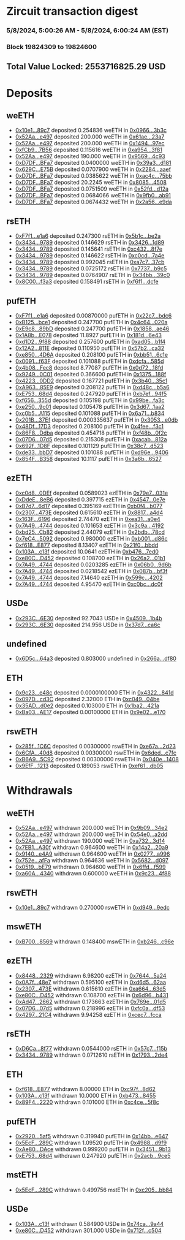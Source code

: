 # Zircuit transaction digest
### 5/8/2024, 5:00:26 AM - 5/8/2024, 6:00:24 AM (EST)
### Block 19824309 to 19824600

## Total Value Locked: 2553716825.29 USD

# Deposits
## weETH
- [0x10e1...89c7](https://etherscan.io/address/0x10e15214D041f035954dE487589bF7947EC989c7) deposited 0.254836 weETH in [0x0966...3b3c](https://etherscan.io/tx/0x10e15214D041f035954dE487589bF7947EC989c7)
- [0x52Aa...e497](https://etherscan.io/address/0x52Aa899454998Be5b000Ad077a46Bbe360F4e497) deposited 200.000 weETH in [0x61ae...23a7](https://etherscan.io/tx/0x52Aa899454998Be5b000Ad077a46Bbe360F4e497)
- [0x52Aa...e497](https://etherscan.io/address/0x52Aa899454998Be5b000Ad077a46Bbe360F4e497) deposited 200.000 weETH in [0x1494...97ec](https://etherscan.io/tx/0x52Aa899454998Be5b000Ad077a46Bbe360F4e497)
- [0xfCb9...7B56](https://etherscan.io/address/0xfCb954527D9f8CFD3bf066345B4808c26A3F7B56) deposited 0.115616 weETH in [0xa954...3f81](https://etherscan.io/tx/0xfCb954527D9f8CFD3bf066345B4808c26A3F7B56)
- [0x52Aa...e497](https://etherscan.io/address/0x52Aa899454998Be5b000Ad077a46Bbe360F4e497) deposited 190.000 weETH in [0x9569...4c93](https://etherscan.io/tx/0x52Aa899454998Be5b000Ad077a46Bbe360F4e497)
- [0xD7DF...BFa7](https://etherscan.io/address/0xD7DF7E085214743530afF339aFC420c7c720BFa7) deposited 0.0400000 weETH in [0x39a3...d181](https://etherscan.io/tx/0xD7DF7E085214743530afF339aFC420c7c720BFa7)
- [0x629C...E75B](https://etherscan.io/address/0x629C739AD8222B31f3D4C8ed22Fa25711660E75B) deposited 0.0707900 weETH in [0x2284...aaef](https://etherscan.io/tx/0x629C739AD8222B31f3D4C8ed22Fa25711660E75B)
- [0xD7DF...BFa7](https://etherscan.io/address/0xD7DF7E085214743530afF339aFC420c7c720BFa7) deposited 0.0385622 weETH in [0xac4c...75bb](https://etherscan.io/tx/0xD7DF7E085214743530afF339aFC420c7c720BFa7)
- [0xD7DF...BFa7](https://etherscan.io/address/0xD7DF7E085214743530afF339aFC420c7c720BFa7) deposited 20.2245 weETH in [0x8085...4508](https://etherscan.io/tx/0xD7DF7E085214743530afF339aFC420c7c720BFa7)
- [0xD7DF...BFa7](https://etherscan.io/address/0xD7DF7E085214743530afF339aFC420c7c720BFa7) deposited 0.0751509 weETH in [0x52fd...d12a](https://etherscan.io/tx/0xD7DF7E085214743530afF339aFC420c7c720BFa7)
- [0xD7DF...BFa7](https://etherscan.io/address/0xD7DF7E085214743530afF339aFC420c7c720BFa7) deposited 0.0684066 weETH in [0x9fb0...ab91](https://etherscan.io/tx/0xD7DF7E085214743530afF339aFC420c7c720BFa7)
- [0xD7DF...BFa7](https://etherscan.io/address/0xD7DF7E085214743530afF339aFC420c7c720BFa7) deposited 0.0674432 weETH in [0x2a56...e9da](https://etherscan.io/tx/0xD7DF7E085214743530afF339aFC420c7c720BFa7)
## rsETH
- [0xF7f1...e1a6](https://etherscan.io/address/0xF7f15673Cdd8110cD07aE31E150C140423F4e1a6) deposited 0.247300 rsETH in [0x5b1c...be2a](https://etherscan.io/tx/0xF7f15673Cdd8110cD07aE31E150C140423F4e1a6)
- [0x3434...9789](https://etherscan.io/address/0x34349c5569e7B846c3558961552D2202760A9789) deposited 0.146629 rsETH in [0x3426...1d89](https://etherscan.io/tx/0x34349c5569e7B846c3558961552D2202760A9789)
- [0x3434...9789](https://etherscan.io/address/0x34349c5569e7B846c3558961552D2202760A9789) deposited 0.145641 rsETH in [0xc432...8f7e](https://etherscan.io/tx/0x34349c5569e7B846c3558961552D2202760A9789)
- [0x3434...9789](https://etherscan.io/address/0x34349c5569e7B846c3558961552D2202760A9789) deposited 0.146622 rsETH in [0xc0cd...7a4e](https://etherscan.io/tx/0x34349c5569e7B846c3558961552D2202760A9789)
- [0x3434...9789](https://etherscan.io/address/0x34349c5569e7B846c3558961552D2202760A9789) deposited 0.992045 rsETH in [0xa7c7...37cb](https://etherscan.io/tx/0x34349c5569e7B846c3558961552D2202760A9789)
- [0x3434...9789](https://etherscan.io/address/0x34349c5569e7B846c3558961552D2202760A9789) deposited 0.0725172 rsETH in [0x7737...b9c5](https://etherscan.io/tx/0x34349c5569e7B846c3558961552D2202760A9789)
- [0x3434...9789](https://etherscan.io/address/0x34349c5569e7B846c3558961552D2202760A9789) deposited 0.0764907 rsETH in [0x34bb...39c0](https://etherscan.io/tx/0x34349c5569e7B846c3558961552D2202760A9789)
- [0x8C00...f3a3](https://etherscan.io/address/0x8C008b8ED633af9374e4099f5D0f0F826AB2f3a3) deposited 0.158491 rsETH in [0xf6f1...dcfe](https://etherscan.io/tx/0x8C008b8ED633af9374e4099f5D0f0F826AB2f3a3)
## pufETH
- [0xF7f1...e1a6](https://etherscan.io/address/0xF7f15673Cdd8110cD07aE31E150C140423F4e1a6) deposited 0.00870000 pufETH in [0x22c7...bdc6](https://etherscan.io/tx/0xF7f15673Cdd8110cD07aE31E150C140423F4e1a6)
- [0xB125...bce1](https://etherscan.io/address/0xB1251d6DeAB09A943Db9b5DdbEB465CE1a06bce1) deposited 0.247700 pufETH in [0x4c64...020a](https://etherscan.io/tx/0xB1251d6DeAB09A943Db9b5DdbEB465CE1a06bce1)
- [0xE9c8...89bD](https://etherscan.io/address/0xE9c8DA23cf01AFE9c9f6ec5906B83615dE4189bD) deposited 0.247700 pufETH in [0x1858...ae46](https://etherscan.io/tx/0xE9c8DA23cf01AFE9c9f6ec5906B83615dE4189bD)
- [0x1A8b...E078](https://etherscan.io/address/0x1A8bDB69f1bDcc6a0771108B03a7b3F2b6bAE078) deposited 11.8927 pufETH in [0x181d...6e43](https://etherscan.io/tx/0x1A8bDB69f1bDcc6a0771108B03a7b3F2b6bAE078)
- [0xd1D2...9f88](https://etherscan.io/address/0xd1D2cE577Be79180BE635201F16E1FfE53c69f88) deposited 0.257600 pufETH in [0xad05...b1f4](https://etherscan.io/tx/0xd1D2cE577Be79180BE635201F16E1FfE53c69f88)
- [0x12A2...811E](https://etherscan.io/address/0x12A2C19A93a4f938757dCBb20FE7233C6319811E) deposited 0.110950 pufETH in [0x57b2...ca32](https://etherscan.io/tx/0x12A2C19A93a4f938757dCBb20FE7233C6319811E)
- [0xe850...4D6A](https://etherscan.io/address/0xe8509Dbd924D422cf77beF98BD9e1AAF068D4D6A) deposited 0.208100 pufETH in [0xbb51...6c1e](https://etherscan.io/tx/0xe8509Dbd924D422cf77beF98BD9e1AAF068D4D6A)
- [0x0091...f63F](https://etherscan.io/address/0x00913b0179ae1afaf4eC5A3C265611008560f63F) deposited 0.101088 pufETH in [0xdcfa...585d](https://etherscan.io/tx/0x00913b0179ae1afaf4eC5A3C265611008560f63F)
- [0x4b08...Fec8](https://etherscan.io/address/0x4b08d2f583C119902ef5599BC30396F83865Fec8) deposited 8.77087 pufETH in [0x0d72...18fd](https://etherscan.io/tx/0x4b08d2f583C119902ef5599BC30396F83865Fec8)
- [0x9249...0C01](https://etherscan.io/address/0x924978F8F452bb31431bBF86bE5276ec6FCC0C01) deposited 0.366600 pufETH in [0x1375...188f](https://etherscan.io/tx/0x924978F8F452bb31431bBF86bE5276ec6FCC0C01)
- [0x4223...0DD2](https://etherscan.io/address/0x4223633B05c4EaE25f6C2feb86B85c4f373f0DD2) deposited 0.167721 pufETH in [0x3b40...35c1](https://etherscan.io/tx/0x4223633B05c4EaE25f6C2feb86B85c4f373f0DD2)
- [0xA963...85E9](https://etherscan.io/address/0xA9633DA02ca8CfB894226b81A5E33375a92e85E9) deposited 0.208122 pufETH in [0xd48c...b5a6](https://etherscan.io/tx/0xA9633DA02ca8CfB894226b81A5E33375a92e85E9)
- [0xE753...68d4](https://etherscan.io/address/0xE753547d5f4920B5A1Ba91E32188C2B31B2468d4) deposited 0.247920 pufETH in [0xb7ef...94f5](https://etherscan.io/tx/0xE753547d5f4920B5A1Ba91E32188C2B31B2468d4)
- [0xf656...355d](https://etherscan.io/address/0xf656A4a39E973faA9406EEC834DB441A260c355d) deposited 0.105198 pufETH in [0x99be...fa3c](https://etherscan.io/tx/0xf656A4a39E973faA9406EEC834DB441A260c355d)
- [0xe250...9c01](https://etherscan.io/address/0xe2503fC1fe003DEc08E23f6F504E53FC1cC19c01) deposited 0.105478 pufETH in [0x3d67...1aa2](https://etherscan.io/tx/0xe2503fC1fe003DEc08E23f6F504E53FC1cC19c01)
- [0xc0b5...A115](https://etherscan.io/address/0xc0b5fb523579e2c1e877b7D2e0663307eC8cA115) deposited 0.101088 pufETH in [0x6a71...b834](https://etherscan.io/tx/0xc0b5fb523579e2c1e877b7D2e0663307eC8cA115)
- [0x201B...37Ef](https://etherscan.io/address/0x201BC3aad445051BF6a66eab36efa880C6Bc37Ef) deposited 0.000335637 pufETH in [0x3053...e0db](https://etherscan.io/tx/0x201BC3aad445051BF6a66eab36efa880C6Bc37Ef)
- [0x48Df...17D3](https://etherscan.io/address/0x48Df97CC399317B0fAaB74238C5bC82E9a2117D3) deposited 0.208100 pufETH in [0x4fee...f3c1](https://etherscan.io/tx/0x48Df97CC399317B0fAaB74238C5bC82E9a2117D3)
- [0x86F8...Ddba](https://etherscan.io/address/0x86F8fb4EBD01ea7eCeB06Caa5AEe9010f2cfDdba) deposited 0.454718 pufETH in [0xf48b...0f2c](https://etherscan.io/tx/0x86F8fb4EBD01ea7eCeB06Caa5AEe9010f2cfDdba)
- [0x07D6...07d5](https://etherscan.io/address/0x07D610cd49FAcac8f04Ca1Ee38027B5A485D07d5) deposited 0.215308 pufETH in [0xacab...812a](https://etherscan.io/tx/0x07D610cd49FAcac8f04Ca1Ee38027B5A485D07d5)
- [0x692f...1D8F](https://etherscan.io/address/0x692f7be3Ed0ef1555E24b17dbA195b577fE01D8F) deposited 0.101129 pufETH in [0x38c7...d523](https://etherscan.io/tx/0x692f7be3Ed0ef1555E24b17dbA195b577fE01D8F)
- [0xde33...bbD7](https://etherscan.io/address/0xde333Ed1223A9E88B4d4030FDA14B137d9B8bbD7) deposited 0.101088 pufETH in [0xd96e...9406](https://etherscan.io/tx/0xde333Ed1223A9E88B4d4030FDA14B137d9B8bbD7)
- [0x854F...B358](https://etherscan.io/address/0x854F1269b659A727a2268AB86FF77CFB30BfB358) deposited 10.1117 pufETH in [0x3a6b...6527](https://etherscan.io/tx/0x854F1269b659A727a2268AB86FF77CFB30BfB358)
## ezETH
- [0xc0d8...0DEf](https://etherscan.io/address/0xc0d88edA86aE81f23971d00E0C7324E8e35d0DEf) deposited 0.0589023 ezETH in [0x79e7...031e](https://etherscan.io/tx/0xc0d88edA86aE81f23971d00E0C7324E8e35d0DEf)
- [0xDdeE...8eB6](https://etherscan.io/address/0xDdeE29697370bC74f491b69cbdDa177174028eB6) deposited 0.397715 ezETH in [0x4547...0e7e](https://etherscan.io/tx/0xDdeE29697370bC74f491b69cbdDa177174028eB6)
- [0xB7d7...6d17](https://etherscan.io/address/0xB7d7d4034dF7B33f41A59307b91f6Cc5fD6f6d17) deposited 0.395169 ezETH in [0xb0f4...b077](https://etherscan.io/tx/0xB7d7d4034dF7B33f41A59307b91f6Cc5fD6f6d17)
- [0x2307...473E](https://etherscan.io/address/0x23077657cf7Ca3bC4A7e2E25043A62480299473E) deposited 0.615610 ezETH in [0x8817...a4d4](https://etherscan.io/tx/0x23077657cf7Ca3bC4A7e2E25043A62480299473E)
- [0x163F...6196](https://etherscan.io/address/0x163F8119d84fcDc2c801AbadE1a8093E21CC6196) deposited 2.74470 ezETH in [0xea31...a0e4](https://etherscan.io/tx/0x163F8119d84fcDc2c801AbadE1a8093E21CC6196)
- [0x7A49...4744](https://etherscan.io/address/0x7A493Be5c2ce014cD049Bf178a1ac0Db1B434744) deposited 0.101653 ezETH in [0x3c9a...4192](https://etherscan.io/tx/0x7A493Be5c2ce014cD049Bf178a1ac0Db1B434744)
- [0xbd25...Cb82](https://etherscan.io/address/0xbd256e3EF18ceA8ADe7d62E4AA963d605baECb82) deposited 2.44079 ezETH in [0x2bdb...78cd](https://etherscan.io/tx/0xbd256e3EF18ceA8ADe7d62E4AA963d605baECb82)
- [0x7eC4...5092](https://etherscan.io/address/0x7eC4F936d7fA748D8D446E310Ca98ab05F7f5092) deposited 0.980000 ezETH in [0xb001...d86c](https://etherscan.io/tx/0x7eC4F936d7fA748D8D446E310Ca98ab05F7f5092)
- [0xf618...E877](https://etherscan.io/address/0xf618c58bD33881ef5328f5F7e0452a0113AeE877) deposited 8.13407 ezETH in [0x21f0...bbdd](https://etherscan.io/tx/0xf618c58bD33881ef5328f5F7e0452a0113AeE877)
- [0x103A...c13f](https://etherscan.io/address/0x103Ad2d7c23436585245c8267307Fef5DbF4c13f) deposited 10.0641 ezETH in [0xb476...7ed0](https://etherscan.io/tx/0x103Ad2d7c23436585245c8267307Fef5DbF4c13f)
- [0xe80C...D452](https://etherscan.io/address/0xe80C19a74084a11fE96E286076401FdF5269D452) deposited 0.108700 ezETH in [0x26a2...01b1](https://etherscan.io/tx/0xe80C19a74084a11fE96E286076401FdF5269D452)
- [0x7A49...4744](https://etherscan.io/address/0x7A493Be5c2ce014cD049Bf178a1ac0Db1B434744) deposited 0.0203285 ezETH in [0x06b0...9d6b](https://etherscan.io/tx/0x7A493Be5c2ce014cD049Bf178a1ac0Db1B434744)
- [0x7A49...4744](https://etherscan.io/address/0x7A493Be5c2ce014cD049Bf178a1ac0Db1B434744) deposited 0.0218542 ezETH in [0x087b...bf3f](https://etherscan.io/tx/0x7A493Be5c2ce014cD049Bf178a1ac0Db1B434744)
- [0x7A49...4744](https://etherscan.io/address/0x7A493Be5c2ce014cD049Bf178a1ac0Db1B434744) deposited 7.14640 ezETH in [0x599c...4202](https://etherscan.io/tx/0x7A493Be5c2ce014cD049Bf178a1ac0Db1B434744)
- [0x7A49...4744](https://etherscan.io/address/0x7A493Be5c2ce014cD049Bf178a1ac0Db1B434744) deposited 4.95470 ezETH in [0xc0bc...dc0f](https://etherscan.io/tx/0x7A493Be5c2ce014cD049Bf178a1ac0Db1B434744)
## USDe
- [0x293C...6E30](https://etherscan.io/address/0x293C6937D8D82e05B01335F7B33FBA0c8e256E30) deposited 92.7043 USDe in [0x4509...1b4b](https://etherscan.io/tx/0x293C6937D8D82e05B01335F7B33FBA0c8e256E30)
- [0x293C...6E30](https://etherscan.io/address/0x293C6937D8D82e05B01335F7B33FBA0c8e256E30) deposited 214.956 USDe in [0x37d7...ca6c](https://etherscan.io/tx/0x293C6937D8D82e05B01335F7B33FBA0c8e256E30)
## undefined
- [0x6D5c...64a3](https://etherscan.io/address/0x6D5c44A8C83cC7Aa5E98A6980CCAe40466E864a3) deposited 0.803000 undefined in [0x266a...df80](https://etherscan.io/tx/0x6D5c44A8C83cC7Aa5E98A6980CCAe40466E864a3)
## ETH
- [0x9c23...e48c](https://etherscan.io/address/0x9c236e7F7ABc9783AcFF5B461996914fEF54e48c) deposited 0.0000100000 ETH in [0x4322...841d](https://etherscan.io/tx/0x9c236e7F7ABc9783AcFF5B461996914fEF54e48c)
- [0x097D...cd3C](https://etherscan.io/address/0x097De082006804840492d343B722529C4Ccbcd3C) deposited 2.32000 ETH in [0xc049...04be](https://etherscan.io/tx/0x097De082006804840492d343B722529C4Ccbcd3C)
- [0x35AD...d0e2](https://etherscan.io/address/0x35AD5cF70bF5EBA48dDf9332e1b471270Cb2d0e2) deposited 0.103000 ETH in [0x1ba2...421a](https://etherscan.io/tx/0x35AD5cF70bF5EBA48dDf9332e1b471270Cb2d0e2)
- [0xBa03...AE17](https://etherscan.io/address/0xBa037f0fA7b7dB5d45d231F4Df65ba732A3fAE17) deposited 0.00100000 ETH in [0x9e02...e170](https://etherscan.io/tx/0xBa037f0fA7b7dB5d45d231F4Df65ba732A3fAE17)
## rswETH
- [0x285f...1C6C](https://etherscan.io/address/0x285fc504E5954757914b8Af1Dc4F771CA01b1C6C) deposited 0.00300000 rswETH in [0xe67a...2d23](https://etherscan.io/tx/0x285fc504E5954757914b8Af1Dc4F771CA01b1C6C)
- [0x6CfA...40d8](https://etherscan.io/address/0x6CfAbbb6518FA24f529DFCc61fCc5051be9040d8) deposited 0.00300000 rswETH in [0x6ded...c7fc](https://etherscan.io/tx/0x6CfAbbb6518FA24f529DFCc61fCc5051be9040d8)
- [0xB6A9...5C92](https://etherscan.io/address/0xB6A9f81434AdABd882Ec553054B789b4e54b5C92) deposited 0.00300000 rswETH in [0x040e...1408](https://etherscan.io/tx/0xB6A9f81434AdABd882Ec553054B789b4e54b5C92)
- [0x9EfF...1213](https://etherscan.io/address/0x9EfF5B715d0E2C0ecDacB029C742dD516A751213) deposited 0.189053 rswETH in [0xef61...db05](https://etherscan.io/tx/0x9EfF5B715d0E2C0ecDacB029C742dD516A751213)
# Withdrawals
## weETH
- [0x52Aa...e497](https://etherscan.io/address/0x52Aa899454998Be5b000Ad077a46Bbe360F4e497) withdrawn 200.000 weETH in [0x9b09...34e2](https://etherscan.io/tx/0x52Aa899454998Be5b000Ad077a46Bbe360F4e497)
- [0x52Aa...e497](https://etherscan.io/address/0x52Aa899454998Be5b000Ad077a46Bbe360F4e497) withdrawn 200.000 weETH in [0x54e0...a2dd](https://etherscan.io/tx/0x52Aa899454998Be5b000Ad077a46Bbe360F4e497)
- [0x52Aa...e497](https://etherscan.io/address/0x52Aa899454998Be5b000Ad077a46Bbe360F4e497) withdrawn 190.000 weETH in [0xa732...3d14](https://etherscan.io/tx/0x52Aa899454998Be5b000Ad077a46Bbe360F4e497)
- [0x7EB1...A30f](https://etherscan.io/address/0x7EB12af78a8a17990B724E9FfD11FcA1EabdA30f) withdrawn 0.964600 weETH in [0x14a2...20a9](https://etherscan.io/tx/0x7EB12af78a8a17990B724E9FfD11FcA1EabdA30f)
- [0x9140...e4A9](https://etherscan.io/address/0x9140Fea79f58cB0558e8E171943abd74F1e2e4A9) withdrawn 0.964600 weETH in [0x0277...a996](https://etherscan.io/tx/0x9140Fea79f58cB0558e8E171943abd74F1e2e4A9)
- [0x752e...afFa](https://etherscan.io/address/0x752ecc81EB5BFfec6366e00483BCCfebb933afFa) withdrawn 0.964636 weETH in [0x5682...d097](https://etherscan.io/tx/0x752ecc81EB5BFfec6366e00483BCCfebb933afFa)
- [0x0519...bE79](https://etherscan.io/address/0x051955049031dfd0B8FBce6dD2d6187d4aBcbE79) withdrawn 0.964600 weETH in [0x6ffd...f599](https://etherscan.io/tx/0x051955049031dfd0B8FBce6dD2d6187d4aBcbE79)
- [0xa60A...4340](https://etherscan.io/address/0xa60A19fAFdc5167De931f807c147CDa5eD6d4340) withdrawn 0.600000 weETH in [0x9c23...4f88](https://etherscan.io/tx/0xa60A19fAFdc5167De931f807c147CDa5eD6d4340)
## rswETH
- [0x10e1...89c7](https://etherscan.io/address/0x10e15214D041f035954dE487589bF7947EC989c7) withdrawn 0.270000 rswETH in [0xd949...9edc](https://etherscan.io/tx/0x10e15214D041f035954dE487589bF7947EC989c7)
## mswETH
- [0xB700...8569](https://etherscan.io/address/0xB700EDBE1B0BF8c99D78C566846F97874BbE8569) withdrawn 0.148400 mswETH in [0xb246...c96e](https://etherscan.io/tx/0xB700EDBE1B0BF8c99D78C566846F97874BbE8569)
## ezETH
- [0x8448...2329](https://etherscan.io/address/0x8448374edb8f0622DA6d685Ae9caA84C9D272329) withdrawn 6.98200 ezETH in [0x7644...5a24](https://etherscan.io/tx/0x8448374edb8f0622DA6d685Ae9caA84C9D272329)
- [0x0A7f...48e7](https://etherscan.io/address/0x0A7f09014026862F011CCc1c932EB5AF1EAf48e7) withdrawn 0.595100 ezETH in [0xd6d5...62aa](https://etherscan.io/tx/0x0A7f09014026862F011CCc1c932EB5AF1EAf48e7)
- [0x2307...473E](https://etherscan.io/address/0x23077657cf7Ca3bC4A7e2E25043A62480299473E) withdrawn 0.615610 ezETH in [0xa664...63d5](https://etherscan.io/tx/0x23077657cf7Ca3bC4A7e2E25043A62480299473E)
- [0xe80C...D452](https://etherscan.io/address/0xe80C19a74084a11fE96E286076401FdF5269D452) withdrawn 0.108700 ezETH in [0x6d96...b431](https://etherscan.io/tx/0xe80C19a74084a11fE96E286076401FdF5269D452)
- [0xAd47...2662](https://etherscan.io/address/0xAd477494fF3b21D03dE11D8907b41e20B1872662) withdrawn 0.173663 ezETH in [0x769e...01d5](https://etherscan.io/tx/0xAd477494fF3b21D03dE11D8907b41e20B1872662)
- [0x07D6...07d5](https://etherscan.io/address/0x07D610cd49FAcac8f04Ca1Ee38027B5A485D07d5) withdrawn 0.218996 ezETH in [0xfc0a...df53](https://etherscan.io/tx/0x07D610cd49FAcac8f04Ca1Ee38027B5A485D07d5)
- [0x4297...21C4](https://etherscan.io/address/0x429797776999E11F63C649fB31fC89AfB41521C4) withdrawn 9.94258 ezETH in [0xcec7...fcca](https://etherscan.io/tx/0x429797776999E11F63C649fB31fC89AfB41521C4)
## rsETH
- [0xD6Ca...8f77](https://etherscan.io/address/0xD6Ca66a00997A2038A6DC7304131A40F48268f77) withdrawn 0.0544000 rsETH in [0x57c7...f15b](https://etherscan.io/tx/0xD6Ca66a00997A2038A6DC7304131A40F48268f77)
- [0x3434...9789](https://etherscan.io/address/0x34349c5569e7B846c3558961552D2202760A9789) withdrawn 0.0712610 rsETH in [0x1793...2de4](https://etherscan.io/tx/0x34349c5569e7B846c3558961552D2202760A9789)
## ETH
- [0xf618...E877](https://etherscan.io/address/0xf618c58bD33881ef5328f5F7e0452a0113AeE877) withdrawn 8.00000 ETH in [0xc97f...8d62](https://etherscan.io/tx/0xf618c58bD33881ef5328f5F7e0452a0113AeE877)
- [0x103A...c13f](https://etherscan.io/address/0x103Ad2d7c23436585245c8267307Fef5DbF4c13f) withdrawn 10.0000 ETH in [0xb473...8455](https://etherscan.io/tx/0x103Ad2d7c23436585245c8267307Fef5DbF4c13f)
- [0x89F4...2220](https://etherscan.io/address/0x89F43e2E2f03de7Ff905A8a8Dd0b0e7446622220) withdrawn 0.101000 ETH in [0xc4ce...5f8c](https://etherscan.io/tx/0x89F43e2E2f03de7Ff905A8a8Dd0b0e7446622220)
## pufETH
- [0x2920...5af5](https://etherscan.io/address/0x2920e4319c74681604E8c0dC87B72930232E5af5) withdrawn 0.319940 pufETH in [0x14bb...e647](https://etherscan.io/tx/0x2920e4319c74681604E8c0dC87B72930232E5af5)
- [0x5EcF...289C](https://etherscan.io/address/0x5EcF9380920f5aDC7F812094ad6a071E5c23289C) withdrawn 1.09520 pufETH in [0x4988...d9f9](https://etherscan.io/tx/0x5EcF9380920f5aDC7F812094ad6a071E5c23289C)
- [0xAe80...DAce](https://etherscan.io/address/0xAe80216c79bD7bDAB18A9D2FBD1A2b82c4c2DAce) withdrawn 0.999200 pufETH in [0x3451...9b13](https://etherscan.io/tx/0xAe80216c79bD7bDAB18A9D2FBD1A2b82c4c2DAce)
- [0xE753...68d4](https://etherscan.io/address/0xE753547d5f4920B5A1Ba91E32188C2B31B2468d4) withdrawn 0.247920 pufETH in [0x2acb...9ce5](https://etherscan.io/tx/0xE753547d5f4920B5A1Ba91E32188C2B31B2468d4)
## mstETH
- [0x5EcF...289C](https://etherscan.io/address/0x5EcF9380920f5aDC7F812094ad6a071E5c23289C) withdrawn 0.499756 mstETH in [0xc205...bb84](https://etherscan.io/tx/0x5EcF9380920f5aDC7F812094ad6a071E5c23289C)
## USDe
- [0x103A...c13f](https://etherscan.io/address/0x103Ad2d7c23436585245c8267307Fef5DbF4c13f) withdrawn 0.584900 USDe in [0x74ca...9a44](https://etherscan.io/tx/0x103Ad2d7c23436585245c8267307Fef5DbF4c13f)
- [0xe80C...D452](https://etherscan.io/address/0xe80C19a74084a11fE96E286076401FdF5269D452) withdrawn 301.000 USDe in [0x712f...c504](https://etherscan.io/tx/0xe80C19a74084a11fE96E286076401FdF5269D452)
